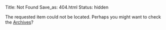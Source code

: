 Title: Not Found
Save_as: 404.html
Status: hidden

The requested item could not be located. Perhaps you might want to check
the [Archives](/archives.html)?
